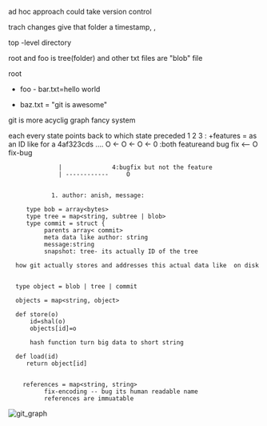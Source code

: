 ad hoc approach could take version control

trach changes give that folder a timestamp, ,


top -level directory

root and foo is tree(folder) and other txt files are "blob" file

root

- foo
      - bar.txt=hello world

- baz.txt = "git is awesome"

git is more acyclig graph fancy system


each every state points back to which state preceded
     1           2                 3 : +features                      = as an ID like for a 4af323cds .... 
     O     <-     O     <-        O             <-           0   :both featureand bug fix   <-- O fix-bug
  
                  |              4:bugfix but not the feature
                  | ------------     O 
                                 
                
                1. author: anish, message:
                
         type bob = array<bytes>
         type tree = map<string, subtree | blob>
         type commit = struct {
              parents array< commit>
              meta data like author: string
              message:string
              snapshot: tree- its actually ID of the tree
      
      how git actually stores and addresses this actual data like  on disk 
      
      
      type object = blob | tree | commit
      
      objects = map<string, object>
      
      def store(o)
          id=shal(o)
          objects[id]=o
          
          hash function turn big data to short string
      
      def load(id)
         return object[id]
         
         
        references = map<string, string>
              fix-encoding -- bug its human readable name
              references are immuatable
              
 

![git_graph](https://user-images.githubusercontent.com/75001605/161687535-b79e65fb-700a-45e9-a28a-7cfaeb395709.png)

            
